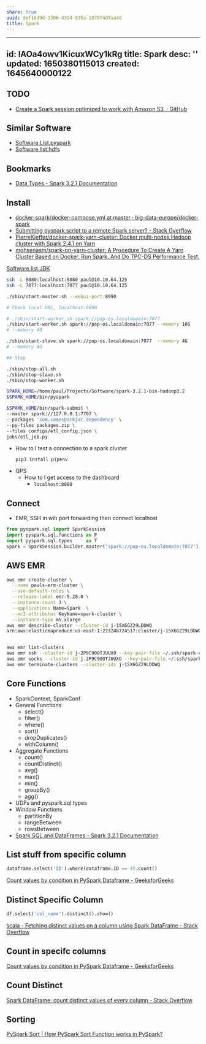 ```yaml
---
share: true
uuid: def10d9d-3306-4324-835a-1870f4d7aa4d
title: Spark
---
```

---
id: lAOa4owv1KicuxWCy1kRg
title: Spark
desc: ''
updated: 1650380115013
created: 1645640000122
---

## TODO

* [Create a Spark session optimized to work with Amazon S3. · GitHub](https://gist.github.com/claudinei-daitx/3766d01b070f3f0f8d1b64fd06b71585)

## Similar Software

* [Software.List.pyspark](/undefined)
* [Software.list.hdfs](/undefined)

## Bookmarks

* [Data Types - Spark 3.2.1 Documentation](https://spark.apache.org/docs/latest/sql-ref-datatypes.html)

## Install

* [docker-spark/docker-compose.yml at master · big-data-europe/docker-spark](https://github.com/big-data-europe/docker-spark/blob/master/docker-compose.yml)
* [Submitting pyspark script to a remote Spark server? - Stack Overflow](https://stackoverflow.com/questions/54641574/submitting-pyspark-script-to-a-remote-spark-server)
* [PierreKieffer/docker-spark-yarn-cluster: Docker multi-nodes Hadoop cluster with Spark 2.4.1 on Yarn](https://github.com/PierreKieffer/docker-spark-yarn-cluster)
* [mohsenasm/spark-on-yarn-cluster: A Procedure To Create A Yarn Cluster Based on Docker, Run Spark, And Do TPC-DS Performance Test.](https://github.com/mohsenasm/spark-on-yarn-cluster)


[Software.list.JDK](/undefined)

``` bash
ssh -L 8080:localhost:8080 paul@10.10.64.125
ssh -L 7077:localhost:7077 paul@10.10.64.125
``` 
``` bash
./sbin/start-master.sh --webui-port 8090

# Check local URL, localhost:8090

# ./sbin/start-worker.sh spark://pop-os.localdomain:7077 
./sbin/start-worker.sh spark://pop-os.localdomain:7077 --memory 10G
# --memory 4G

./sbin/start-slave.sh spark://pop-os.localdomain:7077  --memory 4G
# --memory 4G

## Stop

./sbin/stop-all.sh
./sbin/stop-slave.sh
./sbin/stop-worker.sh
```

``` bash
SPARK_HOME=/home/paul/Projects/Software/spark-3.2.1-bin-hadoop3.2
$SPARK_HOME/bin/pyspark

$SPARK_HOME/bin/spark-submit \
--master spark://127.0.0.1:7707 \
--packages 'com.somesparkjar.dependency' \
--py-files packages.zip \
--files configs/etl_config.json \
jobs/etl_job.py
```

* How to I test a connection to a spark cluster
  ```
  pip3 install pipenv
  ```
* QPS
  * How to I get access to the dashboard
    * `localhost:8080`

## Connect

* EMR, SSH in wih port forwarding then connect localhost

``` python
from pyspark.sql import SparkSession
import pyspark.sql.functions as F
import pyspark.sql.types     as T
spark = SparkSession.builder.master("spark://pop-os.localdomain:7077").getOrCreate()
```

## AWS EMR

``` bash
aws emr create-cluster \
  --name pauls-erm-cluster \
  --use-default-roles \
  --release-label emr-5.28.0 \
  --instance-count 3 \
  --applications Name=Spark  \
  --ec2-attributes KeyName=spark-cluster \
  --instance-type m5.xlarge 
aws emr describe-cluster --cluster-id j-15X6GZ29LDDWQ
arn:aws:elasticmapreduce:us-east-1:223248724517:cluster/j-15X6GZ29LDDWQ


aws emr list-clusters
aws emr ssh --cluster-id j-2P9C90OTJUUXO --key-pair-file ~/.ssh/spark-cluster.pem
aws emr socks --cluster-id j-2P9C90OTJUUXO --key-pair-file ~/.ssh/spark-cluster.pem
aws emr terminate-clusters --cluster-ids j-15X6GZ29LDDWQ
```

## Core Functions

* SparkContext, SparkConf
* General Functions
    * select()
    * filter()
    * where()
    * sort()
    * dropDuplicates()
    * withColumn()
* Aggregate Functions
    * count()
    * countDistinct()
    * avg()
    * max()
    * min()
    * groupBy()
    * agg()
* UDFs and pyspark.sql.types
* Window Functions
    * partitionBy
    * rangeBetween
    * rowsBetween
* [Spark SQL and DataFrames - Spark 3.2.1 Documentation](https://spark.apache.org/docs/latest/sql-programming-guide.html)

## List stuff from specific column

``` python
dataframe.select('ID').where(dataframe.ID == 4).count()
```

[Count values by condition in PySpark Dataframe - GeeksforGeeks](https://www.geeksforgeeks.org/count-values-by-condition-in-pyspark-dataframe/)


## Distinct Specific Column

``` python
df.select('col_name').distinct().show()
```

[scala - Fetching distinct values on a column using Spark DataFrame - Stack Overflow](https://stackoverflow.com/questions/38946337/fetching-distinct-values-on-a-column-using-spark-dataframe)

## Count in specifc columns

[Count values by condition in PySpark Dataframe - GeeksforGeeks](https://www.geeksforgeeks.org/count-values-by-condition-in-pyspark-dataframe/)

## Count Distinct

[Spark DataFrame: count distinct values of every column - Stack Overflow](https://stackoverflow.com/questions/40888946/spark-dataframe-count-distinct-values-of-every-column)

## Sorting

[PySpark Sort | How PySpark Sort Function works in PySpark?](https://www.educba.com/pyspark-sort/)